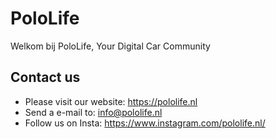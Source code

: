 # PoloLife
Welkom bij PoloLife, Your Digital Car Community


## Contact us
- Please visit our website: https://pololife.nl
- Send a e-mail to: info@pololife.nl
- Follow us on Insta: https://www.instagram.com/pololife.nl/


